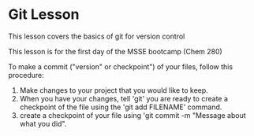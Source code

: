 # Git Lesson 

This lesson covers the basics of git for version control 

This lesson is for the first day of the MSSE bootcamp (Chem 280)

To make a commit ("version" or checkpoint") of your files, follow this procedure: 


1. Make changes to your project that you would like to keep.
2. When you have your changes, tell 'git' you are ready to create a checkpoint of the file using the 'git add FILENAME' command.
3. create a checkpoint of your file using 'git commit -m "Message about what you did".